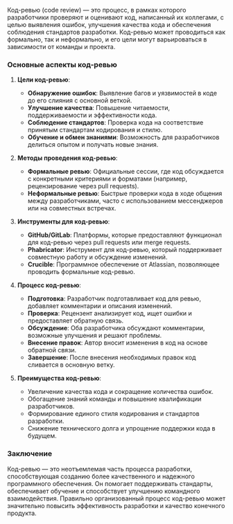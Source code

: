 Код-ревью (code review) — это процесс, в рамках которого разработчики проверяют и оценивают код, написанный их коллегами, с целью выявления ошибок, улучшения качества кода и обеспечения соблюдения стандартов разработки. Код-ревью может проводиться как формально, так и неформально, и его цели могут варьироваться в зависимости от команды и проекта.

### Основные аспекты код-ревью

1. **Цели код-ревью**:
   - **Обнаружение ошибок**: Выявление багов и уязвимостей в коде до его слияния с основной веткой.
   - **Улучшение качества**: Повышение читаемости, поддерживаемости и эффективности кода.
   - **Соблюдение стандартов**: Проверка кода на соответствие принятым стандартам кодирования и стилю.
   - **Обучение и обмен знаниями**: Возможность для разработчиков делиться опытом и получать новые знания.

2. **Методы проведения код-ревью**:
   - **Формальные ревью**: Официальные сессии, где код обсуждается с конкретными критериями и форматами (например, рецензирование через pull requests).
   - **Неформальные ревью**: Быстрые проверки кода в ходе общения между разработчиками, часто с использованием мессенджеров или на совместных встречах.

3. **Инструменты для код-ревью**:
   - **GitHub/GitLab**: Платформы, которые предоставляют функционал для код-ревью через pull requests или merge requests.
   - **Phabricator**: Инструмент для код-ревью, который поддерживает совместную работу и обсуждение изменений.
   - **Crucible**: Программное обеспечение от Atlassian, позволяющее проводить формальные код-ревью.

4. **Процесс код-ревью**:
   - **Подготовка**: Разработчик подготавливает код для ревью, добавляет комментарии и описания изменений.
   - **Проверка**: Рецензент анализирует код, ищет ошибки и предоставляет обратную связь.
   - **Обсуждение**: Оба разработчика обсуждают комментарии, возможные улучшения и решают проблемы.
   - **Внесение правок**: Автор вносит изменения в код на основе обратной связи.
   - **Завершение**: После внесения необходимых правок код сливается в основную ветку.

5. **Преимущества код-ревью**:
   - Увеличение качества кода и сокращение количества ошибок.
   - Обогащение знаний команды и повышение квалификации разработчиков.
   - Формирование единого стиля кодирования и стандартов разработки.
   - Снижение технического долга и упрощение поддержки кода в будущем.

### Заключение

Код-ревью — это неотъемлемая часть процесса разработки, способствующая созданию более качественного и надежного программного обеспечения. Он помогает поддерживать стандарты, обеспечивает обучение и способствует улучшению командного взаимодействия. Правильно организованный процесс код-ревью может значительно повысить эффективность разработки и качество конечного продукта.